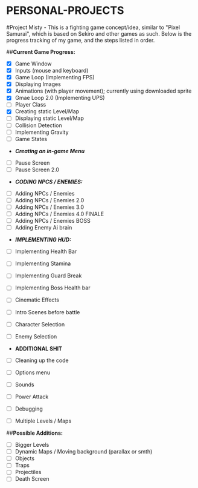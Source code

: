 # PERSONAL-PROJECTS

#Project Misty -
This is a fighting game concept/idea, similar to "Pixel Samurai", which is based on Sekiro and other games as such.
Below is the progress tracking of my game, and the steps listed in order. 

##**Current Game Progress:**
- [X] Game Window
- [X] Inputs (mouse and keyboard)
- [X] Game Loop (Implementing FPS)
- [X] Displaying Images
- [X] Animations (with player movement); currently using downloaded sprite
- [X] Gmae Loop 2.0 (Implementing UPS)
- [ ] Player Class
- [X] Creating static Level/Map
- [ ] Displaying static Level/Map
- [ ] Collision Detection
- [ ] Implementing Gravity
- [ ] Game States

- _**Creating an in-game Menu**_
- [ ] Pause Screen
- [ ] Pause Screen 2.0

- _**CODING NPCS / ENEMIES:**_
- [ ] Adding NPCs / Enemies
- [ ] Adding NPCs / Enemies 2.0
- [ ] Adding NPCs / Enemies 3.0
- [ ] Adding NPCs / Enemies 4.0 FINALE
- [ ] Adding NPCs / Enemies BOSS
- [ ] Adding Enemy Ai brain

- _**IMPLEMENTING HUD:**_
- [ ] Implementing Health Bar
- [ ] Implementing Stamina
- [ ] Implementing Guard Break
- [ ] Implementing Boss Health bar

- [ ] Cinematic Effects
- [ ] Intro Scenes before battle
- [ ] Character Selection
- [ ] Enemy Selection

- **ADDITIONAL SHIT**
- [ ] Cleaning up the code
- [ ] Options menu
- [ ] Sounds
- [ ] Power Attack
- [ ] Debugging
- [ ] Multiple Levels / Maps


##**Possible Additions:**
- [ ] Bigger Levels
- [ ] Dynamic Maps / Moving background (parallax or smth)
- [ ] Objects
- [ ] Traps
- [ ] Projectiles
- [ ] Death Screen
